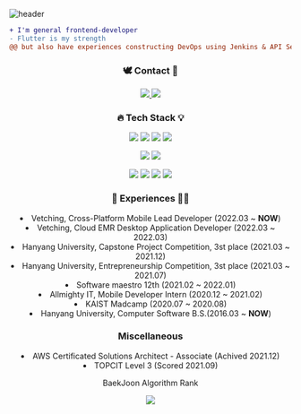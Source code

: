 ![header](https://capsule-render.vercel.app/api?type=waving&color=gradient&customColorList=12&height=300&section=header&text=Kyungho,%20Park&fontSize=60&fontAlignY=40&animation=fadeIn&desc=@auaicn%20from%20(Korea)&descSize=20&descAlign=62)

```diff
+ I'm general frontend-developer
- Flutter is my strength
@@ but also have experiences constructing DevOps using Jenkins & API Server @@
```

<h3 align="center"> 🕊 Contact 🦅 </h3>
<p align="center">
  <a href="mailto:crorowslowpp@gmail.com">
     <img src="https://img.shields.io/badge/Gmail-d14836?style=flat-square&logo=Gmail&logoColor=white&link=mailto:crorowslowpp@gmail.com"/>
  </a>
  <a href="https://devlog-kyungho.netlify.app/">
     <img src="https://img.shields.io/badge/Blog-00C7B7?style=flat-square&logo=Netlify&logoColor=white&link=devlog-kyungho.netlify.app/"/>
  </a>
</p>

<h3 align="center"> 🔥 Tech Stack 💡 </h3>
<p align="center">
  <img src="https://img.shields.io/badge/Flutter-02569B?style=flat-square&logo=Flutter&logoColor=white"/>
  <img src="https://img.shields.io/badge/React-61DAFB?style=flat-square&logo=React&logoColor=black"/>
  <img src="https://img.shields.io/badge/Electron-272A37?style=flat-square&logo=Electron&logoColor=98EBF9"/>
  <img src="https://img.shields.io/badge/TypeScript-3178C6?style=flat-square&logo=TypeScript&logoColor=white"/></a>
</p>
<p align="center">
  <img src="https://img.shields.io/badge/GraphQL-E10098?style=flat-square&logo=GraphQL&logoColor=white"/></a>
  <img src="https://img.shields.io/badge/Apollo-311C87?style=flat-square&logo=Apollo-GraphQL&logoColor=white"/></a>
</p>
<p align="center">
  <img src="https://img.shields.io/badge/Firebase-FFCA28?style=flat-square&logo=firebase&logoColor=white"/></a>
  <img src="https://img.shields.io/badge/Google_Analytics-E37400?style=flat-square&logo=Google-Analytics&logoColor=white"/></a>
  <img src="https://img.shields.io/badge/Jenkins-D24939?style=flat-square&logo=Jenkins&logoColor=white"/></a>
  <img src="https://img.shields.io/badge/Docker-2496ED?style=flat-square&logo=Docker&logoColor=white"/></a>
</p>

<h3 align="center"> 🧑 Experiences 👩‍💻 </h3>
<p align="center">
  <li align ="center"> Vetching, Cross-Platform Mobile Lead Developer (2022.03 ~ <strong>NOW</strong>)</li>
  <li align ="center"> Vetching, Cloud EMR Desktop Application Developer (2022.03 ~ 2022.03)</li>
  <li align ="center"> Hanyang University, Capstone Project Competition, 3st place (2021.03 ~ 2021.12)</li> 
  <li align ="center"> Hanyang University, Entrepreneurship Competition, 3st place (2021.03 ~ 2021.07)</li>   
  <li align ="center"> Software maestro 12th (2021.02 ~ 2022.01)</li>
  <li align ="center"> Allmighty IT, Mobile Developer Intern (2020.12 ~ 2021.02)</li>
  <li align ="center"> KAIST Madcamp (2020.07 ~ 2020.08) </li> 
  <li align ="center"> Hanyang University, Computer Software B.S.(2016.03 ~ <strong>NOW</strong>)</li>
</p>

<h3 align="center"> Miscellaneous </h3>
<p align="center">
  <li align ="center"> AWS Certificated Solutions Architect - Associate (Achived 2021.12)</li>
  <li align ="center"> TOPCIT Level 3 (Scored 2021.09)</li>
  <p/>
  <p align="center"> BaekJoon Algorithm Rank </p>  
  <p align="center">
    <img src="http://mazassumnida.wtf/api/v2/generate_badge?boj=auaicn">
  </p>
</p>
